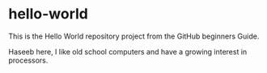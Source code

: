 # hello-world
This is the Hello World repository project from the GitHub beginners Guide.

Haseeb here, I like old school computers and have a growing interest in processors.
